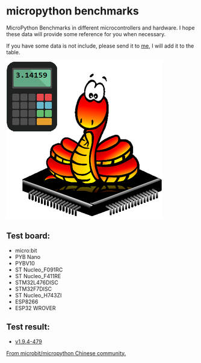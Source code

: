 # micropython benchmarks

MicroPython Benchmarks in different microcontrollers and hardware. I hope these data will provide some reference for you when necessary.

If you have some data is not include, please send it to [me](mailto:shaoziyang@micropython.org.cn), I will add it to the table. 

![](benchmark.png)

## Test board:

* micro:bit
* PYB Nano
* PYBV10
* ST Nucleo_F091RC
* ST Nucleo_F411RE
* STM32L476DISC
* STM32F7DISC
* ST Nucleo_H743ZI
* ESP8266
* ESP32 WROVER

## Test result:

* [v1.9.4-479](1.9.4-479)

[From microbit/micropython Chinese community.](http://www.micropython.org.cn)  
